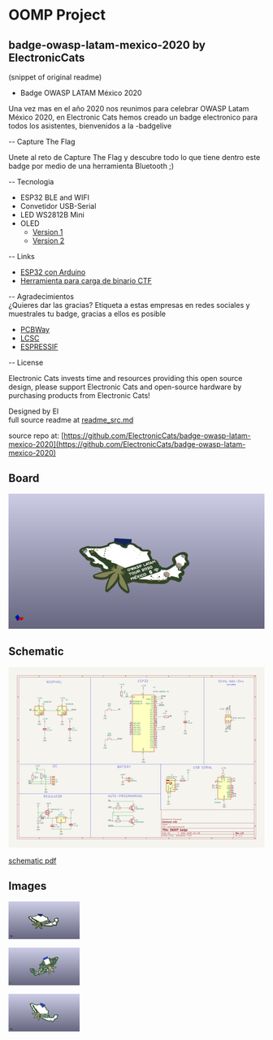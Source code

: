 # OOMP Project  
## badge-owasp-latam-mexico-2020  by ElectronicCats  
  
(snippet of original readme)  
  
- Badge OWASP LATAM México 2020  
  
Una vez mas en el año 2020 nos reunimos para celebrar OWASP Latam México 2020, en Electronic Cats hemos creado un badge electronico para todos los asistentes, bienvenidos a la -badgelive  
  
-- Capture The Flag  
  
Unete al reto de Capture The Flag y descubre todo lo que tiene dentro este badge por medio de una herramienta Bluetooth ;)  
  
-- Tecnologia  
  
- ESP32 BLE and WIFI  
- Convetidor USB-Serial  
- LED WS2812B Mini  
- OLED  
  - [Version 1](https://uelectronics.com/producto/display-pantalla-oled-blanco-128x32-0-91-i2c-ssd1306/)  
  - [Version 2](https://articulo.mercadolibre.com.mx/MLM-878713326-display-pantalla-oled-128x32-091-arduino-pic-i2c-lcd-_JM-position=1&search_layout=grid&type=pad&tracking_id=39be533f-0b75-4b89-943c-e1481425476c&is_advertising=true&ad_domain=VQCATCORE_LST&ad_position=1&ad_click_id=NjJlMjUyZGItODc5Zi00ODY1LWIwYTgtNjJlMTVmOGMyMGRm)  
  
-- Links  
  
- [ESP32 con Arduino](https://github.com/espressif/arduino-esp32)  
- [Herramienta para carga de binario CTF](https://github.com/espressif/esptool)  
  
-- Agradecimientos  
¿Quieres dar las gracias? Etiqueta a estas empresas en redes sociales y muestrales tu badge, gracias a ellos es posible  
  
- [PCBWay](https://www.pcbway.com/)  
- [LCSC](https://lcsc.com/)  
- [ESPRESSIF](https://www.espressif.com/)  
  
-- License  
  
Electronic Cats invests time and resources providing this open source design, please support Electronic Cats and open-source hardware by purchasing products from Electronic Cats!  
  
Designed by El  
  full source readme at [readme_src.md](readme_src.md)  
  
source repo at: [https://github.com/ElectronicCats/badge-owasp-latam-mexico-2020](https://github.com/ElectronicCats/badge-owasp-latam-mexico-2020)  
## Board  
  
[![working_3d.png](working_3d_600.png)](working_3d.png)  
## Schematic  
  
[![working_schematic.png](working_schematic_600.png)](working_schematic.png)  
  
[schematic pdf](working_schematic.pdf)  
## Images  
  
[![working_3d.png](working_3d_140.png)](working_3d.png)  
  
[![working_3d_back.png](working_3d_back_140.png)](working_3d_back.png)  
  
[![working_3d_front.png](working_3d_front_140.png)](working_3d_front.png)  
